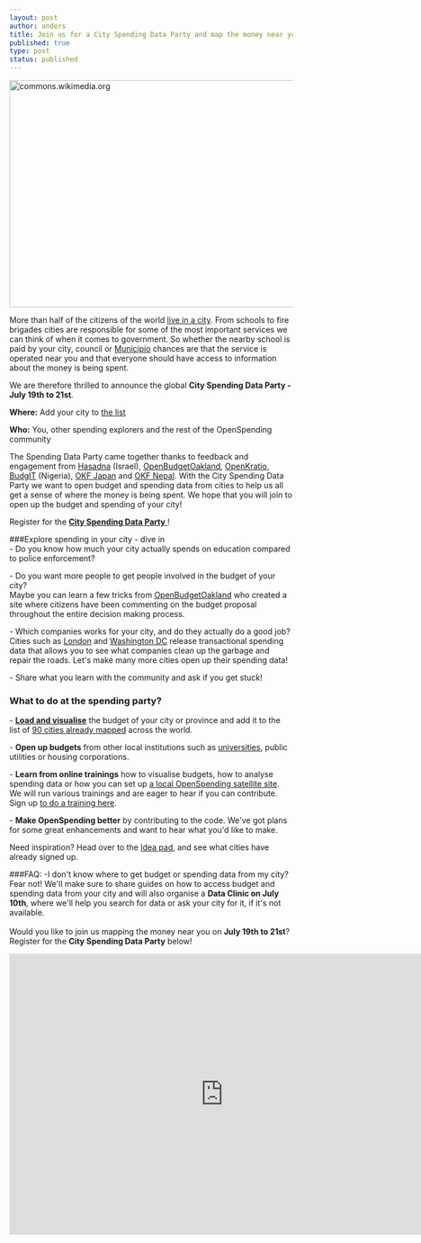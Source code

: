 ```yaml
---
layout: post
author: anders
title: Join us for a City Spending Data Party and map the money near you!
published: true
type: post
status: published
---
```


<a href="http://www.flickr.com/photos/94746900@N06/9155317160/" title="lagos_lite by anderspedersenOKF, on Flickr"><img src="http://farm6.staticflickr.com/5516/9155317160_2fde6deae9_z.jpg" width="540" height="404" alt="commons.wikimedia.org"></a>

More than half of the citizens of the world [live in a city](http://www.unfpa.org/pds/urbanization.htm). From schools to fire brigades cities are responsible for some of the most important services we can think of when it comes to government. So whether the nearby school is paid by your city, council or [Município](http://en.wikipedia.org/wiki/Municipalities_of_Brazil) chances are that the service is operated near you and that everyone should have access to information about the money is being spent.<br>

We are therefore thrilled to announce the global **City Spending Data Party - July 19th to 21st**.

**Where:** Add your city to [the list](https://docs.google.com/a/okfn.org/document/d/1Zh-TPxgMiFDrzk-rNJqL9CmCbbtlZmp2xjWlZ6T20TA/edit#heading=h.f0m4z18ez212)

**Who:** You, other spending explorers and the rest of the OpenSpending community

The Spending Data Party came together thanks to feedback and engagement from [Hasadna](http://www.hasadna.org.il/en/) (Israel), [OpenBudgetOakland](http://openbudgetoakland.org/), [OpenKratio](openkratio.org/), [BudgIT](http://yourbudgit.com/) (Nigeria), [OKF Japan](http://spending.jp/) and [OKF Nepal](https://twitter.com/okfn_np). With the City Spending Data Party we want to open budget and spending data from cities to help us all get a sense of where the money is being spent. We hope that you will join to open up the budget and spending of your city! 

Register for the [**City Spending Data Party** ](https://docs.google.com/a/okfn.org/forms/d/1uHNAh9cfP_F5nudGfhV8t0XnNPmFL7cXhkuqWHAMaR4/viewform)!

###Explore spending in your city - dive in<br>
<il>- Do you know how much your city actually spends on education compared to police enforcement?</il>

<il>- Do you want more people to get people involved in the budget of your city?<br> 
Maybe you can learn a few tricks from [OpenBudgetOakland](http://openbudgetoakland.org/mayor_13-15_proposed.html) who created a site where citizens have been commenting on the budget proposal throughout the entire decision making process.

<il>- Which companies works for your city, and do they actually do a good job?</il><br> 
Cities such as [London](http://openspending.org/gb-local-gla) and [Washington DC](http://openspending.org/dc-vendors-contractors) release transactional spending data that allows you to see what companies clean up the garbage and repair the roads. Let's make many more cities open up their spending data! 

<il>- Share what you learn with the community and ask if you get stuck!

### What to do at the spending party?
<il>- **[Load and visualise](http://openspending.org/datasets/new)** the budget of your city or province and add it to the list of [90 cities already mapped](http://apps.openspending.org/maps/) across the world.</il>

<il>- **Open up budgets** from other local institutions such as [universities](http://openspending.org/blog/2013/06/17/universities-on-the-spending-map.html), public utilities or housing corporations.</il>

<il>- **Learn from online trainings** how to visualise budgets, how to analyse spending data or how you can set up [a local OpenSpending satellite site](https://github.com/openspending/satellite-template). We will run various trainings and are eager to hear if you can contribute. Sign up [to do a training here](https://docs.google.com/a/okfn.org/forms/d/17diF5_alj37kvcY_2Oqx90xKz1aHJtjgVsXmL3yrHlY/viewform).</il> 

<il>- **Make OpenSpending better** by contributing to the code. We've got plans for some great enhancements and want to hear what you'd like to make.</il>

Need inspiration? Head over to the [Idea pad](https://docs.google.com/a/okfn.org/document/d/1Zh-TPxgMiFDrzk-rNJqL9CmCbbtlZmp2xjWlZ6T20TA/edit#), and see what cities have already signed up.

###FAQ:
<il>-I don't know where to get budget or spending data from my city?<il><br>
Fear not! We'll make sure to share guides on how to access budget and spending data from your city and will also organise a **Data Clinic on July 10th**, where we'll help you search for data or ask your city for it, if it's not available.
<br>
<br>
Would you like to join us mapping the money near you on **July 19th to 21st**? Register for the **City Spending Data Party** below!

<iframe src="https://docs.google.com/forms/d/1uHNAh9cfP_F5nudGfhV8t0XnNPmFL7cXhkuqWHAMaR4/viewform?embedded=true" width="760" height="500" frameborder="0" marginheight="0" marginwidth="0">Loading...</iframe>
